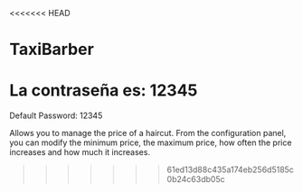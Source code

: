 <<<<<<< HEAD
# TaxiBarber
La contraseña es: 12345
=======
Default Password: 12345

Allows you to manage the price of a haircut. From the configuration panel, you can modify the minimum price, the maximum price, how often the price increases and how much it increases.

>>>>>>> 61ed13d88c435a174eb256d5185c0b24c63db05c




